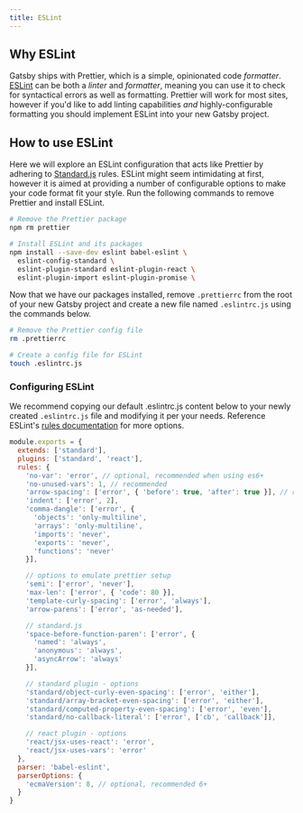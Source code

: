 ```yaml
---
title: ESLint
---
```


## Why ESLint

Gatsby ships with Prettier, which is a simple, opinionated code *formatter*. [ESLint](https://eslint.org) can be both a *linter* and *formatter*, meaning you can use it to check for syntactical errors as well as formatting. Prettier will work for most sites, however if you'd like to add linting capabilities *and* highly-configurable formatting you should implement ESLint into your new Gatsby project.

## How to use ESLint

Here we will explore an ESLint configuration that acts like Prettier by adhering to [Standard.js](https://standardjs.com) rules. ESLint might seem intimidating at first, however it is aimed at providing a number of configurable options to make your code format fit your style. Run the following commands to remove Prettier and install ESLint.

```bash
# Remove the Prettier package
npm rm prettier

# Install ESLint and its packages
npm install --save-dev eslint babel-eslint \
  eslint-config-standard \
  eslint-plugin-standard eslint-plugin-react \
  eslint-plugin-import eslint-plugin-promise \
```

Now that we have our packages installed, remove `.prettierrc` from the root of your new Gatsby project and create a new file named `.eslintrc.js` using the commands below. 

```bash
# Remove the Prettier config file
rm .prettierrc

# Create a config file for ESLint
touch .eslintrc.js
```

### Configuring ESLint

We recommend copying our default .eslintrc.js content below to your newly created `.eslintrc.js` file and modifying it per your needs. Reference ESLint's [rules documentation](https://eslint.org/docs/rules/) for more options.

```js
module.exports = {
  extends: ['standard'],
  plugins: ['standard', 'react'],
  rules: {
    'no-var': 'error', // optional, recommended when using es6+
    'no-unused-vars': 1, // recommended
    'arrow-spacing': ['error', { 'before': true, 'after': true }], // recommended
    'indent': ['error', 2],
    'comma-dangle': ['error', {
      'objects': 'only-multiline',
      'arrays': 'only-multiline',
      'imports': 'never',
      'exports': 'never',
      'functions': 'never'
    }],

    // options to emulate prettier setup
    'semi': ['error', 'never'],
    'max-len': ['error', { 'code': 80 }],
    'template-curly-spacing': ['error', 'always'],
    'arrow-parens': ['error', 'as-needed'],

    // standard.js
    'space-before-function-paren': ['error', {
      'named': 'always',
      'anonymous': 'always',
      'asyncArrow': 'always'
    }],

    // standard plugin - options
    'standard/object-curly-even-spacing': ['error', 'either'],
    'standard/array-bracket-even-spacing': ['error', 'either'],
    'standard/computed-property-even-spacing': ['error', 'even'],
    'standard/no-callback-literal': ['error', ['cb', 'callback']],

    // react plugin - options
    'react/jsx-uses-react': 'error',
    'react/jsx-uses-vars': 'error'
  },
  parser: 'babel-eslint',
  parserOptions: {
    'ecmaVersion': 8, // optional, recommended 6+
  }
}
```
